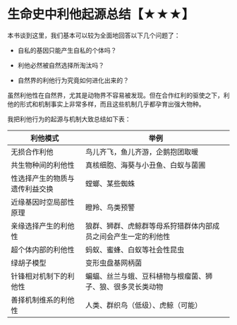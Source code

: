 # 生命史中利他起源总结【★★★】

本书谈到这里，我们基本可以较为全面地回答以下几个问题了：

-   自私的基因只能产生自私的个体吗？

-   利他必然被自然选择所淘汰吗？

-   自然界的利他行为究竟如何进化出来的？

虽然利他性在自然界，尤其是动物界不容易被发现。但在合作红利的驱使之下，利他的形式和机制事实上非常多样，而且这些机制几乎都孕育出强大物种。

我把利他行为的起源与机制大致总结如下表：

<div align="center">

|利他模式|举例|
|--|--|
|无损合作利他|鸟儿齐飞，鱼儿齐游，企鹅抱团取暖|
|共生物种间的利他性|真核细胞、海葵与小丑鱼、白蚁与菌圃|
|性选择产生的物质与遗传利益交换|螳螂、某些蜘蛛|
|近缘基因时空局部性原理|瞪羚、鸟类预警|
|亲缘选择产生的利他性|狼群、狮群、虎鲸群等母系狩猎群体内部成员之间会产生一定的利他性|
|超个体内部的利他性|蚂蚁、蜜蜂、白蚁等社会性昆虫|
|绿胡子模型|变形虫盘基网柄菌|
|针锋相对机制下的利他性|蝙蝠、丝兰与蛾、豆科植物与根瘤菌、狮子、狼、很多灵长类动物|
|善择机制维系的利他性|人类、群织鸟（低级）、虎鲸（可能）| 
</div>


